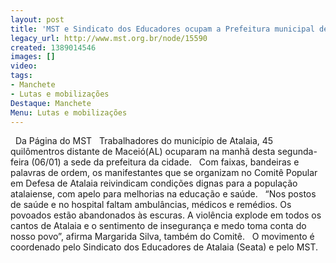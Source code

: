 ```yaml
---
layout: post
title: 'MST e Sindicato dos Educadores ocupam a Prefeitura municipal de Atalaia '
legacy_url: http://www.mst.org.br/node/15590
created: 1389014546
images: []
video: 
tags:
- Manchete
- Lutas e mobilizações
Destaque: Manchete
Menu: Lutas e mobilizações
---
```



 
Da Página do MST
 
Trabalhadores do município de Atalaia, 45 quilômentros distante de Maceió(AL) ocuparam na manhã desta segunda-feira (06/01) a sede da prefeitura da cidade.
 
Com faixas, bandeiras e palavras de ordem, os manifestantes que se organizam no Comitê Popular em Defesa de Atalaia reivindicam condições dignas para a população atalaiense, com apelo para melhorias na educação e saúde.
 
“Nos postos de saúde e no hospital faltam ambulâncias, médicos e remédios. Os povoados estão abandonados às escuras. A violência explode em todos os cantos de Atalaia e o sentimento de insegurança e medo toma conta do nosso povo”, afirma Margarida Silva, também do Comitê.
 
O movimento é coordenado pelo Sindicato dos Educadores de Atalaia (Seata) e pelo MST.
